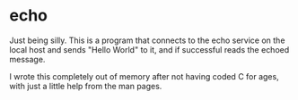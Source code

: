 # echo #

Just being silly. This is a program that connects to the echo service on the
local host and sends "Hello World" to it, and if successful reads the echoed
message.

I wrote this completely out of memory after not having coded C for ages, with
just a little help from the man pages.
